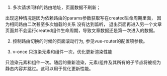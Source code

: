 

1. 多次请求同样的路由地址，页面数据不刷新；

出现这种情况是因为依赖路由的params参数获取写在created生命周期里面，
因为相同路由二次甚至多次加载的关系 没有达到监听，
退出页面再进入另一个文章页面并不会运行created组件生命周期，导致文章数据还是第一次进入的数据。


2. 控制路由切换的时候的页面滚动行为, 参见vue-router的配置项参数。

3. v-once 只渲染元素和组件一次，优化更新渲染性能

只渲染元素和组件一次。随后的重新渲染，元素/组件及其所有的子节点将被视为静态内容并跳过。这可以用于优化更新性能。



